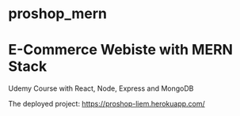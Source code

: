 # proshop_mern
# E-Commerce Webiste with MERN Stack

Udemy Course with React, Node, Express and MongoDB

The deployed project: https://proshop-liem.herokuapp.com/

